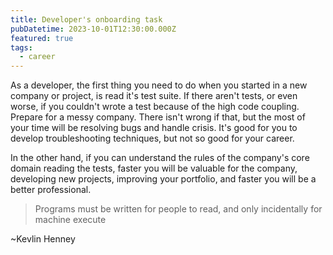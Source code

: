 ```yaml
---
title: Developer's onboarding task
pubDatetime: 2023-10-01T12:30:00.000Z
featured: true
tags:
  - career
---
```


As a developer, the first thing you need to do when you started in a new company
or project, is read it's test suite. If there aren't tests, or even worse, if
you couldn't wrote a test because of the high code coupling. Prepare for a messy
company. There isn't wrong if that, but the most of your time will be resolving
bugs and handle crisis. It's good for you to develop troubleshooting techniques,
but not so good for your career.

In the other hand, if you can understand the rules of the company's core domain
reading the tests, faster you will be valuable for the company, developing new
projects, improving your portfolio, and faster you will be a better
professional.

> Programs must be written for people to read, and only incidentally for machine
> execute

~Kevlin Henney
